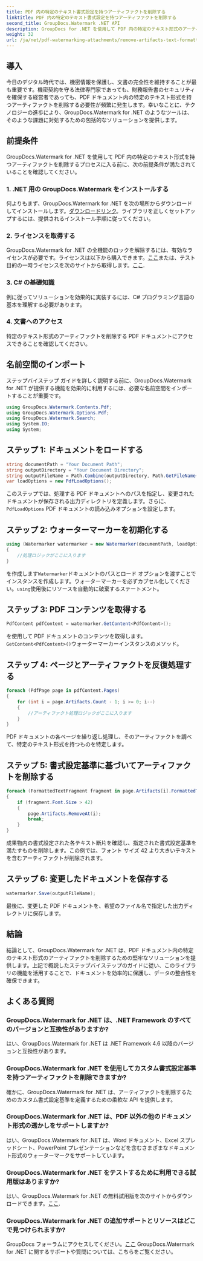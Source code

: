 ```yaml
---
title: PDF 内の特定のテキスト書式設定を持つアーティファクトを削除する
linktitle: PDF 内の特定のテキスト書式設定を持つアーティファクトを削除する
second_title: GroupDocs.Watermark .NET API
description: GroupDocs for .NET を使用して PDF 内の特定のテキスト形式のアーティファクトを削除する方法を学びます。ステップバイステップのガイドに従ってください。
weight: 32
url: /ja/net/pdf-watermarking-attachments/remove-artifacts-text-formatting-pdf/
---
```

## 導入
今日のデジタル時代では、機密情報を保護し、文書の完全性を維持することが最も重要です。機密契約を守る法律専門家であっても、財務報告書のセキュリティを確保する経営者であっても、PDF ドキュメント内の特定のテキスト形式を持つアーティファクトを削除する必要性が頻繁に発生します。幸いなことに、テクノロジーの進歩により、GroupDocs.Watermark for .NET のようなツールは、そのような課題に対処するための包括的なソリューションを提供します。
## 前提条件
GroupDocs.Watermark for .NET を使用して PDF 内の特定のテキスト形式を持つアーティファクトを削除するプロセスに入る前に、次の前提条件が満たされていることを確認してください。
### 1. .NET 用の GroupDocs.Watermark をインストールする
何よりもまず、GroupDocs.Watermark for .NET を次の場所からダウンロードしてインストールします。[ダウンロードリンク](https://releases.groupdocs.com/Watermark/net/)。ライブラリを正しくセットアップするには、提供されるインストール手順に従ってください。
### 2. ライセンスを取得する
GroupDocs.Watermark for .NET の全機能のロックを解除するには、有効なライセンスが必要です。ライセンスは以下から購入できます。[ここ](https://purchase.groupdocs.com/buy)または、テスト目的の一時ライセンスを次のサイトから取得します。[ここ](https://purchase.groupdocs.com/temporary-license/).
### 3. C# の基礎知識
例に従ってソリューションを効果的に実装するには、C# プログラミング言語の基本を理解する必要があります。
### 4. 文書へのアクセス
特定のテキスト形式のアーティファクトを削除する PDF ドキュメントにアクセスできることを確認してください。

## 名前空間のインポート
ステップバイステップ ガイドを詳しく説明する前に、GroupDocs.Watermark for .NET が提供する機能を効果的に利用するには、必要な名前空間をインポートすることが重要です。
```csharp
using GroupDocs.Watermark.Contents.Pdf;
using GroupDocs.Watermark.Options.Pdf;
using GroupDocs.Watermark.Search;
using System.IO;
using System;
```
## ステップ 1: ドキュメントをロードする
```csharp
string documentPath = "Your Document Path";
string outputDirectory = "Your Document Directory";
string outputFileName = Path.Combine(outputDirectory, Path.GetFileName(documentPath));
var loadOptions = new PdfLoadOptions();
```
このステップでは、処理する PDF ドキュメントへのパスを指定し、変更されたドキュメントが保存される出力ディレクトリを定義します。さらに、`PdfLoadOptions` PDF ドキュメントの読み込みオプションを設定します。
## ステップ 2: ウォーターマーカーを初期化する
```csharp
using (Watermarker watermarker = new Watermarker(documentPath, loadOptions))
{
    //処理ロジックがここに入ります
}
```
を作成します`Watermarker`ドキュメントのパスとロード オプションを渡すことでインスタンスを作成します。ウォーターマーカーを必ずカプセル化してください。`using`使用後にリソースを自動的に破棄するステートメント。
## ステップ 3: PDF コンテンツを取得する
```csharp
PdfContent pdfContent = watermarker.GetContent<PdfContent>();
```
を使用して PDF ドキュメントのコンテンツを取得します。`GetContent<PdfContent>()`ウォーターマーカーインスタンスのメソッド。
## ステップ 4: ページとアーティファクトを反復処理する
```csharp
foreach (PdfPage page in pdfContent.Pages)
{
    for (int i = page.Artifacts.Count - 1; i >= 0; i--)
    {
        //アーティファクト処理ロジックがここに入ります
    }
}
```
PDF ドキュメントの各ページを繰り返し処理し、そのアーティファクトを調べて、特定のテキスト形式を持つものを特定します。
## ステップ 5: 書式設定基準に基づいてアーティファクトを削除する
```csharp
foreach (FormattedTextFragment fragment in page.Artifacts[i].FormattedTextFragments)
{
    if (fragment.Font.Size > 42)
    {
        page.Artifacts.RemoveAt(i);
        break;
    }
}
```
成果物内の書式設定された各テキスト断片を確認し、指定された書式設定基準を満たすものを削除します。この例では、フォント サイズ 42 より大きいテキストを含むアーティファクトが削除されます。
## ステップ 6: 変更したドキュメントを保存する
```csharp
watermarker.Save(outputFileName);
```
最後に、変更した PDF ドキュメントを、希望のファイル名で指定した出力ディレクトリに保存します。

## 結論
結論として、GroupDocs.Watermark for .NET は、PDF ドキュメント内の特定のテキスト形式のアーティファクトを削除するための堅牢なソリューションを提供します。上記で概説したステップバイステップのガイドに従い、このライブラリの機能を活用することで、ドキュメントを効率的に保護し、データの整合性を確保できます。
## よくある質問
### GroupDocs.Watermark for .NET は、.NET Framework のすべてのバージョンと互換性がありますか?
はい、GroupDocs.Watermark for .NET は .NET Framework 4.6 以降のバージョンと互換性があります。
### GroupDocs.Watermark for .NET を使用してカスタム書式設定基準を持つアーティファクトを削除できますか?
確かに、GroupDocs.Watermark for .NET は、アーティファクトを削除するためのカスタム書式設定基準を定義するための柔軟な API を提供します。
### GroupDocs.Watermark for .NET は、PDF 以外の他のドキュメント形式の透かしをサポートしますか?
はい、GroupDocs.Watermark for .NET は、Word ドキュメント、Excel スプレッドシート、PowerPoint プレゼンテーションなどを含むさまざまなドキュメント形式のウォーターマークをサポートしています。
### GroupDocs.Watermark for .NET をテストするために利用できる試用版はありますか?
はい、GroupDocs.Watermark for .NET の無料試用版を次のサイトからダウンロードできます。[ここ](https://releases.groupdocs.com/).
### GroupDocs.Watermark for .NET の追加サポートとリソースはどこで見つけられますか?
 GroupDocs フォーラムにアクセスしてください。[ここ](https://forum.groupdocs.com/c/watermark/19) GroupDocs.Watermark for .NET に関するサポートや質問については、こちらをご覧ください。